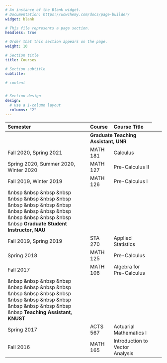 ```yaml
---
# An instance of the Blank widget.
# Documentation: https://wowchemy.com/docs/page-builder/
widget: blank

# This file represents a page section.
headless: true

# Order that this section appears on the page.
weight: 10

# Section title
title: Courses

# Section subtitle
subtitle:

# content


# Section design
design:
  # Use a 1-column layout
  columns: "2" 
---
```



|Semester |  Course | Course Title|
:--- |  :--- | :--- 
| <td colspan=3>**Graduate Teaching Assistant, UNR** |
Fall 2020, Spring 2021   |  MATH 181  | Calculus
Spring 2020, Summer 2020, Winter 2020 |  MATH 127  | Pre-Calculus II
Fall 2019, Winter 2019 |  MATH 126  | Pre-Calculus I
| &nbsp &nbsp &nbsp  &nbsp &nbsp &nbsp &nbsp &nbsp &nbsp  &nbsp &nbsp &nbsp &nbsp &nbsp &nbsp  &nbsp &nbsp &nbsp &nbsp &nbsp &nbsp **Graduate Student Instructor, NAU**| |
Fall 2019, Spring 2019 |  STA 270  | Applied Statistics
Spring 2018 |  MATH 125  | Pre-Calculus
Fall 2017 |  MATH 108  | Algebra for Pre-Calculus
| &nbsp &nbsp &nbsp  &nbsp &nbsp &nbsp &nbsp &nbsp &nbsp  &nbsp &nbsp &nbsp &nbsp &nbsp &nbsp  &nbsp &nbsp &nbsp &nbsp &nbsp &nbsp **Teaching Assistant, KNUST** | |
Spring 2017 |  ACTS 567  | Actuarial Mathematics I
Fall 2016 |  MATH 165  | Introduction to Vector Analysis
 
